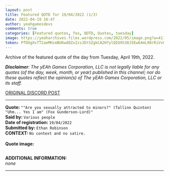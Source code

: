 ```yaml
---
layout: post
title: Featured QOTD for 19/04/2022 (1/3)
date: 2022-04-19 16:47
author: yeahgamesdevs
comments: true
categories: [Featured quotes, fox, QOTD, Quotes, tuesday]
image: https://yeaharchives.files.wordpress.com/2022/05/image.png?w=411
token: PfDUgXvTT2aeMHimBUKwd8ZuIzsJDtSZgkCA2H7ylQIUXh38J5Ew64mL98rRiVv0a8dNVBJHc97uXteOi24bbK945FWoSxAdn88h4geksBkplyfj80B8mmY3cHYg3nC1RCJPcNeZ4rXS
---
```

<!-- wp:paragraph -->
<p>Archive of the featured quote of the day from Tuesday, April 19th, 2022. </p>
<!-- /wp:paragraph -->

<!-- wp:paragraph -->
<p><em><strong>Disclaimer</strong>: The yEAh Games Corporation, LLC is not legally liable for any quotes (of the day, week, month, or year) published in this channel; nor do these quotes reflect the opinion(s) of The yEAh Games Corporation, LLC or its staff.</em><a href="https://cdn.discordapp.com/attachments/958100064079839303/964566123628609628/unknown.png"></a></p>
<!-- /wp:paragraph -->

<!-- wp:buttons {"layout":{"type":"flex","justifyContent":"left"}} -->
<div class="wp-block-buttons"><!-- wp:button {"textColor":"vivid-cyan-blue","align":"center","style":{"border":{"radius":"18px"}},"className":"is-style-fill"} -->
<div class="wp-block-button aligncenter is-style-fill"><a class="wp-block-button__link has-vivid-cyan-blue-color has-text-color wp-element-button" href="https://discord.com/channels/887052880782176266/958100064079839303/966115984823971860" style="border-radius:18px;">ORIGINAL DISCORD POST</a></div>
<!-- /wp:button --></div>
<!-- /wp:buttons -->

<!-- wp:separator {"align":"center","className":"is-style-wide"} -->
<hr class="wp-block-separator aligncenter has-alpha-channel-opacity is-style-wide" />
<!-- /wp:separator -->

<!-- wp:paragraph -->
<p><strong>Quote: </strong><code>""Are you sexually attracted to minors?" (Tallinn Quinton) "Uhm... Yes I am" (Fox Gunderson-Lord)"</code><br><strong>Said by: </strong><code>Various people</code><br><strong>Date of registration: </strong><code>19/04/2022</code> <br><strong>Submitted by: </strong><code>Ethan Robinson</code><br><strong>CONTEXT: </strong><code>No context and no satire.</code><br><br><strong>Quote image:</strong></p>
<!-- /wp:paragraph -->

<!-- wp:image {"id":415,"sizeSlug":"large","linkDestination":"none"} -->
<figure class="wp-block-image size-large"><img src="https://yeaharchives.files.wordpress.com/2022/05/image.png?w=411" alt="" class="wp-image-415" /></figure>
<!-- /wp:image -->

<!-- wp:paragraph -->
<p><strong>ADDITIONAL INFORMATION:</strong><br><em>none</em></p>
<!-- /wp:paragraph -->

<!-- wp:separator {"className":"is-style-wide"} -->
<hr class="wp-block-separator has-alpha-channel-opacity is-style-wide" />
<!-- /wp:separator -->

